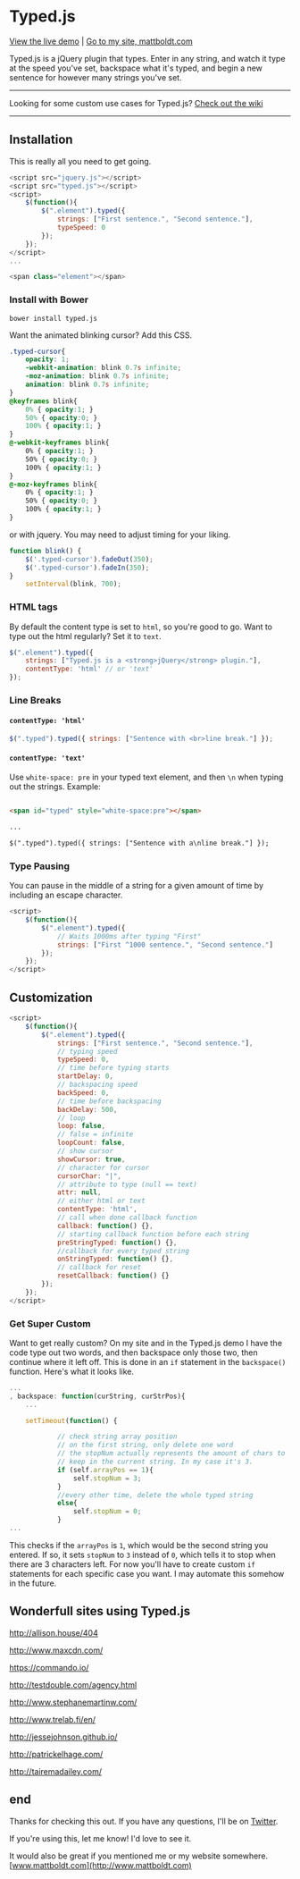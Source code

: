 Typed.js
========

[View the live demo](http://www.mattboldt.com/demos/typed-js/) | [Go to my site, mattboldt.com](http://www.mattboldt.com)

Typed.js is a jQuery plugin that types. Enter in any string, and watch it type at the speed you've set, backspace what it's typed, and begin a new sentence for however many strings you've set.

---

Looking for some custom use cases for Typed.js? [Check out the wiki](https://github.com/mattboldt/typed.js/wiki)

---

Installation
------------
This is really all you need to get going.

~~~ javascript
<script src="jquery.js"></script>
<script src="typed.js"></script>
<script>
	$(function(){
		$(".element").typed({
			strings: ["First sentence.", "Second sentence."],
			typeSpeed: 0
		});
	});
</script>
...

<span class="element"></span>
~~~

### Install with Bower

~~~
bower install typed.js
~~~


Want the animated blinking cursor? Add this CSS.

~~~ scss
.typed-cursor{
	opacity: 1;
	-webkit-animation: blink 0.7s infinite;
	-moz-animation: blink 0.7s infinite;
	animation: blink 0.7s infinite;
}
@keyframes blink{
	0% { opacity:1; }
	50% { opacity:0; }
	100% { opacity:1; }
}
@-webkit-keyframes blink{
	0% { opacity:1; }
	50% { opacity:0; }
	100% { opacity:1; }
}
@-moz-keyframes blink{
	0% { opacity:1; }
	50% { opacity:0; }
	100% { opacity:1; }
}
~~~


or with jquery. You may need to adjust timing for your liking.

~~~ javascript
function blink() {
	$('.typed-cursor').fadeOut(350);
 	$('.typed-cursor').fadeIn(350);
}
	setInterval(blink, 700);
~~~

### HTML tags

By default the content type is set to `html`, so you're good to go. Want to type out the html regularly? Set it to `text`.

~~~ javascript
$(".element").typed({
	strings: ["Typed.js is a <strong>jQuery</strong> plugin."],
	contentType: 'html' // or 'text'
});
~~~

### Line Breaks

#### `contentType: 'html'`

~~~ javascript
$(".typed").typed({ strings: ["Sentence with <br>line break."] });
~~~

#### `contentType: 'text'`

Use `white-space: pre` in your typed text element, and then `\n` when typing out the strings. Example:

~~~ html

<span id="typed" style="white-space:pre"></span>

...

$(".typed").typed({ strings: ["Sentence with a\nline break."] });

~~~

### Type Pausing

You can pause in the middle of a string for a given amount of time by including an escape character.

~~~ javascript
<script>
	$(function(){
		$(".element").typed({
			// Waits 1000ms after typing "First"
			strings: ["First ^1000 sentence.", "Second sentence."]
		});
	});
</script>
~~~


Customization
----

~~~ javascript
<script>
	$(function(){
		$(".element").typed({
			strings: ["First sentence.", "Second sentence."],
			// typing speed
			typeSpeed: 0,
			// time before typing starts
			startDelay: 0,
			// backspacing speed
			backSpeed: 0,
			// time before backspacing
			backDelay: 500,
			// loop
			loop: false,
			// false = infinite
			loopCount: false,
			// show cursor
			showCursor: true,
			// character for cursor
			cursorChar: "|",
			// attribute to type (null == text)
			attr: null,
			// either html or text
			contentType: 'html',
			// call when done callback function
			callback: function() {},
			// starting callback function before each string
			preStringTyped: function() {},
			//callback for every typed string
			onStringTyped: function() {},
			// callback for reset
			resetCallback: function() {}
		});
	});
</script>
~~~


### Get Super Custom

Want to get really custom? On my site and in the Typed.js demo I have the code type out two words, and then backspace only those two, then continue where it left off. This is done in an `if` statement in the `backspace()` function. Here's what it looks like.

~~~ javascript
...
, backspace: function(curString, curStrPos){
	...

	setTimeout(function() {

			// check string array position
			// on the first string, only delete one word
			// the stopNum actually represents the amount of chars to
			// keep in the current string. In my case it's 3.
			if (self.arrayPos == 1){
				self.stopNum = 3;
			}
			//every other time, delete the whole typed string
			else{
				self.stopNum = 0;
			}
...
~~~

This checks if the `arrayPos` is `1`, which would be the second string you entered. If so, it sets `stopNum` to `3` instead of `0`, which tells it to stop when there are 3 characters left. For now you'll have to create custom `if` statements for each specific case you want. I may automate this somehow in the future.


Wonderfull sites using Typed.js
---
http://allison.house/404

http://www.maxcdn.com/

https://commando.io/

http://testdouble.com/agency.html

http://www.stephanemartinw.com/

http://www.trelab.fi/en/

http://jessejohnson.github.io/

http://patrickelhage.com/

http://tairemadailey.com/


end
---

Thanks for checking this out. If you have any questions, I'll be on [Twitter](http://www.twitter.com/atmattb).

If you're using this, let me know! I'd love to see it.

It would also be great if you mentioned me or my website somewhere. [www.mattboldt.com](http://www.mattboldt.com)


